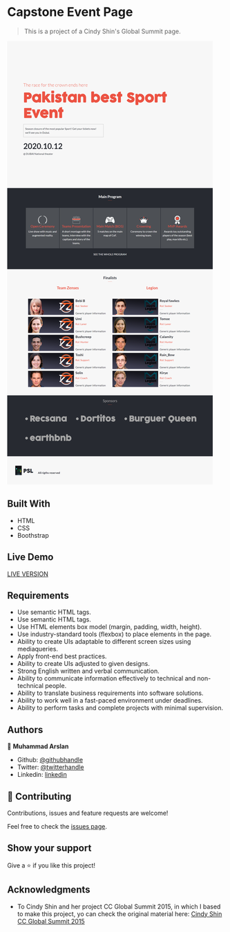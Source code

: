 # Capstone Event Page

> This is a project of a Cindy Shin's Global Summit page.

![screenshot](./screenshot.png)

## Built With

- HTML
- CSS
- Boothstrap

## Live Demo

[LIVE VERSION](https://raw.githack.com/arslanbisharat/conference-page/main-branc/Index.html)

## Requirements

- Use semantic HTML tags.
- Use semantic HTML tags.
- Use HTML elements box model (margin, padding, width, height).
- Use industry-standard tools (flexbox) to place elements in the page.
- Ability to create UIs adaptable to different screen sizes using mediaqueries.
- Apply front-end best practices.
- Ability to create UIs adjusted to given designs.
- Strong English written and verbal communication.
- Ability to communicate information effectively to technical and non-technical people.
- Ability to translate business requirements into software solutions.
- Ability to work well in a fast-paced environment under deadlines.
- Ability to perform tasks and complete projects with minimal supervision.

## Authors

👤 **Muhammad Arslan**

- Github: [@githubhandle](https://github.com/arslanbisharat)
- Twitter: [@twitterhandle](https://twitter.com/arslan_bisharat)
- Linkedin: [linkedin](https://www.linkedin.com/in/muhammad-arslan-2020bb156)

## 🤝 Contributing

Contributions, issues and feature requests are welcome!

Feel free to check the [issues page](https://github.com/arslanbisharat/conference-page/issues).

## Show your support

Give a ⭐️ if you like this project!

## Acknowledgments

- To Cindy Shin and her project CC Global Summit 2015, in which I based to make this project, yo can check the original material here: [Cindy Shin CC Global Summit 2015](https://www.behance.net/gallery/29845175/CC-Global-Summit-2015)
